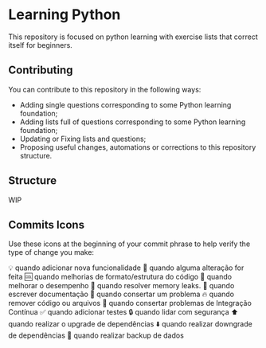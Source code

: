 # Learning Python

This repository is focused on python learning with exercise lists that correct itself for beginners.

## Contributing

You can contribute to this repository in the following ways:

- Adding single questions corresponding to some Python learning foundation;
- Adding lists full of questions corresponding to some Python learning foundation;
- Updating or Fixing lists and questions;
- Proposing useful changes, automations or corrections to this repository structure.

## Structure

WIP

## Commits Icons

Use these icons at the beginning of your commit phrase to help verify the type of change you make:

:bulb: quando adicionar nova funcionalidade
:repeat: quando alguma alteração for feita
:cool: quando melhorias de formato/estrutura do código
:racehorse: quando melhorar o desempenho
:non-potable_water: quando resolver memory leaks.
:memo: quando escrever documentação
:bug: quando consertar um problema
:fire: quando remover código ou arquivos
:green_heart: quando consertar problemas de Integração Contínua
:white_check_mark: quando adicionar testes
:lock: quando lidar com segurança
:arrow_up: quando realizar o upgrade de dependências
:arrow_down: quando realizar downgrade de dependências
:minidisc: quando realizar backup de dados
